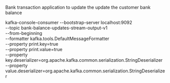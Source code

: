 Bank transaction application to update the update the customer bank balance

kafka-console-consumer --bootstrap-server localhost:9092 \
--topic bank-balance-updates-stream-output-v1 \
--from-beginning \
--formatter kafka.tools.DefaultMessageFormatter \
--property print.key=true \
--property print.value=true \
--property key.deserializer=org.apache.kafka.common.serialization.StringDeserializer \
--property value.deserializer=org.apache.kafka.common.serialization.StringDeserializer
